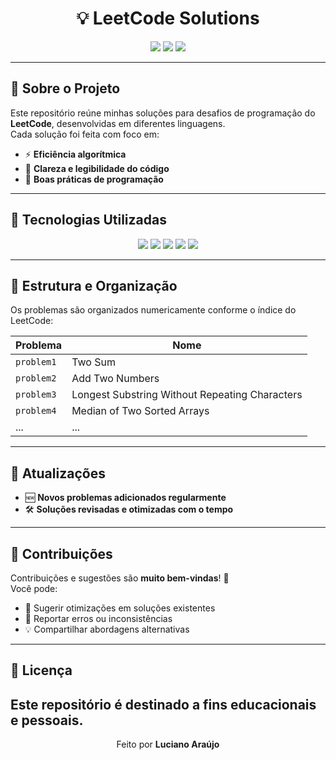 <h1 align="center">💡 LeetCode Solutions</h1>

<p align="center">
  <img src="https://img.shields.io/badge/Platform-LeetCode-FFA116?style=for-the-badge&logo=leetcode&logoColor=white" />
  <img src="https://img.shields.io/badge/Language-Multi-blue?style=for-the-badge" />
  <img src="https://img.shields.io/badge/Status-Active-success?style=for-the-badge" />
</p>

---

## 🧠 Sobre o Projeto

Este repositório reúne minhas soluções para desafios de programação do **LeetCode**, desenvolvidas em diferentes linguagens.  
Cada solução foi feita com foco em:

- ⚡ **Eficiência algorítmica**
- 🧩 **Clareza e legibilidade do código**
- 🧱 **Boas práticas de programação**

---

## 🚀 Tecnologias Utilizadas

<p align="center">
  <img src="https://img.shields.io/badge/Python-3776AB?style=for-the-badge&logo=python&logoColor=white" />
  <img src="https://img.shields.io/badge/Java-ED8B00?style=for-the-badge&logo=openjdk&logoColor=white" />
  <img src="https://img.shields.io/badge/C++-00599C?style=for-the-badge&logo=c%2B%2B&logoColor=white" />
  <img src="https://img.shields.io/badge/LeetCode-FFA116?style=for-the-badge&logo=leetcode&logoColor=white" />
  <img src="https://img.shields.io/badge/VSCode-007ACC?style=for-the-badge&logo=visualstudiocode&logoColor=white" />
</p>

---

## 📂 Estrutura e Organização

Os problemas são organizados numericamente conforme o índice do LeetCode:

| Problema | Nome |
|-----------|------|
| `problem1` | Two Sum | 
| `problem2` | Add Two Numbers |
| `problem3` | Longest Substring Without Repeating Characters | 
| `problem4` | Median of Two Sorted Arrays | 
| ... | ... | 

---

## 🔄 Atualizações

- 🆕 **Novos problemas adicionados regularmente**
- 🛠️ **Soluções revisadas e otimizadas com o tempo**

---

## 🤝 Contribuições

Contribuições e sugestões são **muito bem-vindas**! 💬  
Você pode:
- 🔧 Sugerir otimizações em soluções existentes  
- 🐛 Reportar erros ou inconsistências  
- 💡 Compartilhar abordagens alternativas

---

## 📜 Licença

Este repositório é destinado a fins **educacionais e pessoais**. 
---

<p align="center">
  Feito por <b>Luciano Araújo</b>
</p>

